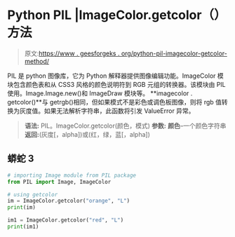 # Python PIL |ImageColor.getcolor（） 方法

> 原文:[https://www . geesforgeks . org/python-pil-imagecolor-getcolor-method/](https://www.geeksforgeeks.org/python-pil-imagecolor-getcolor-method/)

PIL 是 python 图像库，它为 Python 解释器提供图像编辑功能。ImageColor 模块包含颜色表和从 CSS3 风格的颜色说明符到 RGB 元组的转换器。该模块由 PIL 使用。Image.Image.new()和 ImageDraw 模块等。
**imagecolor . getcolor()**与 getrgb()相同，但如果模式不是彩色或调色板图像，则将 rgb 值转换为灰度值。如果无法解析字符串，此函数将引发 ValueError 异常。

> **语法:** PIL。ImageColor.getcolor(颜色，模式)
> **参数:**
> **颜色**–一个颜色字符串
> **返回:**(灰度[，alpha])或(红，绿，蓝[，alpha])

## 蟒蛇 3

```py
# importing Image module from PIL package
from PIL import Image, ImageColor

# using getcolor
im = ImageColor.getcolor("orange", "L")
print(im)

im1 = ImageColor.getcolor("red", "L")
print(im1)
```